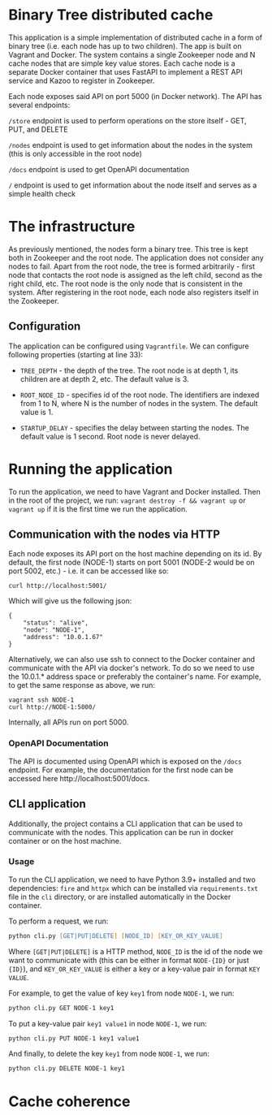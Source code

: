 # Binary Tree distributed cache

This application is a simple implementation of distributed cache in a form of binary tree (i.e. each node has up to two children).
The app is built on Vagrant and Docker. The system contains a single Zookeeper node and N cache nodes that are simple key value
stores. Each cache node is a separate Docker container that uses FastAPI to implement a REST API service and Kazoo to register in Zookeeper.

Each node exposes said API on port 5000 (in Docker network). The API has several
endpoints:

`/store` endpoint is used to perform operations on the store itself - GET, PUT, and DELETE

`/nodes` endpoint is used to get information about the nodes in the system (this is only accessible in the root node)

`/docs` endpoint is used to get OpenAPI documentation

`/` endpoint is used to get information about the node itself and serves as a simple health check

# The infrastructure

As previously mentioned, the nodes form a binary tree. This
tree is kept both in Zookeeper and the root node. The application does not consider any nodes to fail. Apart from
the root node, the tree is formed arbitrarily - first node
that contacts the root node is assigned as the left child,
second as the right child, etc. The root node is the only node
that is consistent in the system. After registering in the root node, each node also registers itself in the Zookeeper.

## Configuration

The application can be configured using `Vagrantfile`. We can configure following properties (starting at line 33):

- `TREE_DEPTH` - the depth of the tree. The root node is at depth 1, its children are at depth 2, etc. The default value is 3.

- `ROOT_NODE_ID` - specifies id of the root node. The identifiers are indexed from 1 to N, where N is the number of nodes in the system. The default value is 1.

- `STARTUP_DELAY` - specifies the delay between starting the nodes. The default value is 1 second. Root node is never delayed.

# Running the application

To run the application, we need to have Vagrant and Docker installed. Then in the root of the project, we run:
`vagrant destroy -f && vagrant up` or `vagrant up` if it is the first time we run the application.

## Communication with the nodes via HTTP

Each node exposes its API port on the host machine depending on
its id. By default, the first node (NODE-1) starts on port 5001 (NODE-2 would be on port 5002, etc.) - i.e. it can be accessed like so:

`curl http://localhost:5001/`

Which will give us the following json:
```
{
    "status": "alive",
    "node": "NODE-1",
    "address": "10.0.1.67"
}
```

Alternatively, we can also use ssh to connect to the Docker container and
communicate with the API via docker's network. To do so we need
to use the 10.0.1.* address space or preferably the container's name. For example, to get the same response as above, we run:

```
vagrant ssh NODE-1
curl http://NODE-1:5000/
```

Internally, all APIs run on port 5000.

### OpenAPI Documentation

The API is documented using OpenAPI which is exposed on the
`/docs` endpoint. For example, the documentation for the first node can be accessed here http://localhost:5001/docs.

## CLI application

Additionally, the project contains a CLI application that can be 
used to communicate with the nodes. This application can be run
in docker container or on the host machine.

### Usage

To run the CLI application, we need to have Python 3.9+ installed and two dependencies: `fire` and `httpx` which can
be installed via `requirements.txt` file in the `cli` directory, or are installed automatically in the Docker container.

To perform a request, we run:

```zsh
python cli.py [GET|PUT|DELETE] [NODE_ID] [KEY_OR_KEY_VALUE]
```

Where `[GET|PUT|DELETE]` is a HTTP method, `NODE_ID` is the id of the node we want to communicate with (this can be either in format `NODE-{ID}` or just `{ID}`), and `KEY_OR_KEY_VALUE` is either a key or a key-value pair in format `KEY VALUE`.

For example, to get the value of key `key1` from node `NODE-1`, we run:

```zsh
python cli.py GET NODE-1 key1
```

To put a key-value pair `key1 value1` in node `NODE-1`, we run:

```zsh
python cli.py PUT NODE-1 key1 value1
```

And finally, to delete the key `key1` from node `NODE-1`, we run:

```zsh
python cli.py DELETE NODE-1 key1
```
# Cache coherence

